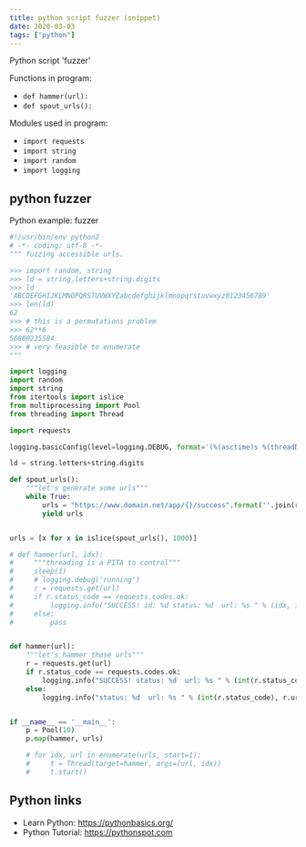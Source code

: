 ```yaml
---
title: python script fuzzer (snippet)
date: 2020-03-03
tags: ["python"]
---
```

Python script 'fuzzer'

Functions in program: 
* `def hammer(url):`
* `def spout_urls():`

Modules used in program: 
* `import requests`
* `import string`
* `import random`
* `import logging`

## python fuzzer

Python example: fuzzer

```python
#!/usr/bin/env python2
# -*- coding: utf-8 -*-
""" fuzzing accessible urls.

>>> import random, string
>>> ld = string.letters+string.digits
>>> ld
'ABCDEFGHIJKLMNOPQRSTUVWXYZabcdefghijklmnopqrstuvwxyz0123456789'
>>> len(ld)
62
>>> # this is a permutations problem
>>> 62**6
56800235584
>>> # very feasible to enumerate
"""

import logging
import random
import string
from itertools import islice
from multiprocessing import Pool
from threading import Thread

import requests

logging.basicConfig(level=logging.DEBUG, format='(%(asctime)s %(threadName)-10s) %(message)s', )

ld = string.letters+string.digits

def spout_urls():
    """let's generate some urls"""
    while True:
        urls = "https://www.domain.net/app/{}/success".format(''.join(random.sample(ld,6)))
        yield urls


urls = [x for x in islice(spout_urls(), 1000)]

# def hammer(url, idx):
#     """threading is a PITA to control"""
#     sleep(1)
#     # logging.debug('running')
#     r = requests.get(url)
#     if r.status_code == requests.codes.ok:
#         logging.info("SUCCESS! id: %d status: %d  url: %s " % (idx, int(r.status_code), r.url))
#     else:
#         pass


def hammer(url):
    """let's hammer those urls"""
    r = requests.get(url)
    if r.status_code == requests.codes.ok:
        logging.info("SUCCESS! status: %d  url: %s " % (int(r.status_code), r.url))
    else:
        logging.info("status: %d  url: %s " % (int(r.status_code), r.url))


if __name__ == '__main__':
    p = Pool(10)
    p.map(hammer, urls)

    # for idx, url in enumerate(urls, start=1):
    #     t = Thread(target=hammer, args=(url, idx))
    #     t.start()


```

## Python links

- Learn Python: https://pythonbasics.org/
- Python Tutorial: https://pythonspot.com
